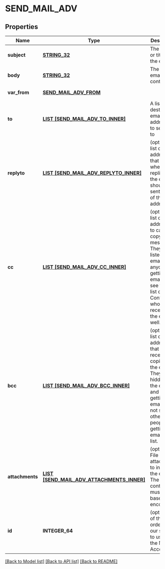 # SEND_MAIL_ADV

## Properties
Name | Type | Description | Notes
------------ | ------------- | ------------- | -------------
**subject** | [**STRING_32**](STRING_32.md) | The subject or title of the email | [default to null]
**body** | [**STRING_32**](STRING_32.md) | The main email contents. | [default to null]
**var_from** | [**SEND_MAIL_ADV_FROM**](SendMailAdv_from.md) |  | [default to null]
**to** | [**LIST [SEND_MAIL_ADV_TO_INNER]**](SendMailAdv_to_inner.md) | A list of destionation email addresses to send this to | [default to null]
**replyto** | [**LIST [SEND_MAIL_ADV_REPLYTO_INNER]**](SendMailAdv_replyto_inner.md) | (optional) A list of email addresses that specify where replies to the email should be sent instead of the _from_ address. | [optional] [default to null]
**cc** | [**LIST [SEND_MAIL_ADV_CC_INNER]**](SendMailAdv_cc_inner.md) | (optional) A list of email addresses to carbon copy this message to.  They are listed on the email and anyone getting the email can see this full list of Contacts who received the email as well. | [optional] [default to null]
**bcc** | [**LIST [SEND_MAIL_ADV_BCC_INNER]**](SendMailAdv_bcc_inner.md) | (optional) list of email addresses that should receive copies of the email.  They are hidden on the email and anyone gettitng the email would not see the other people getting the email in this list. | [optional] [default to null]
**attachments** | [**LIST [SEND_MAIL_ADV_ATTACHMENTS_INNER]**](SendMailAdv_attachments_inner.md) | (optional) File attachments to include in the email.  The file contents must be base64 encoded! | [optional] [default to null]
**id** | **INTEGER_64** | (optional)  ID of the Mail order within our system to use as the Mail Account. | [optional] [default to null]

[[Back to Model list]](../README.md#documentation-for-models) [[Back to API list]](../README.md#documentation-for-api-endpoints) [[Back to README]](../README.md)


